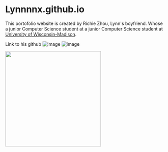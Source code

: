 # Lynnnnx.github.io

<p> This portofolio website is created by Richie Zhou, Lynn's boyfriend. 
  Whose a junior Computer Science student at a junior Computer Science student at <a href="https://www.cs.wisc.edu/" target="blank">University of Wisconsin-Madison</a>.
</p>

Link to his github
![image]({https://img.shields.io/badge/GitHub-100000?style=for-the-badge&logo=github&logoColor=white})
![image]({https://img.shields.io/badge/LinkedIn-0077B5?style=for-the-badge&logo=linkedin&logoColor=white})

<img src='https://github.com/arunike/FunQrcode/blob/main/Qrcode.gif' width='300'>
